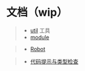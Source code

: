 # 文档（wip）

> - [util](./util) 工具
> - [module](./module)

> - [Robot](./robot)

> - [代码提示与类型检查](./typeinferrence)
